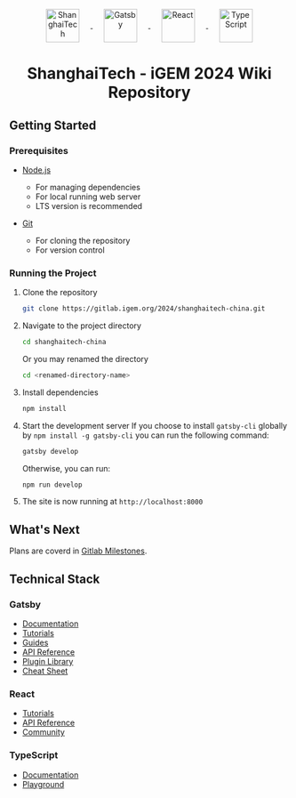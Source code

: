 <p style="text-align:center;">
  <a href="https://www.shanghaitech.edu.cn/">
    <img alt="ShanghaiTech" src="https://static.igem.wiki/teams/5174/repo-readme/shanghaitech-logo.svg" width="60" style="margin: 0 20px; vertical-align: middle;" />
  </a>
  <a href="https://www.gatsbyjs.com/">
    <img alt="Gatsby" src="https://static.igem.wiki/teams/5174/repo-readme/gatsby-logo.svg" width="60" style="margin: 0 20px; vertical-align: middle;" />
  </a>
  <a href="https://react.dev/">
    <img alt="React" src="https://static.igem.wiki/teams/5174/repo-readme/react-logo.svg" width="60" style="margin: 0 20px; vertical-align: middle;" />
  </a>
  <a href="https://www.typescriptlang.org/">
    <img alt="TypeScript" src="https://static.igem.wiki/teams/5174/repo-readme/typescript-logo.svg" width="60" style="margin: 0 20px; vertical-align: middle;" />
  </a>
</p>

<h1 style="text-align:center;">
  ShanghaiTech - iGEM 2024 Wiki Repository
</h1>

## Getting Started

### Prerequisites

- [Node.js](https://nodejs.org/en/download/)
  - For managing dependencies
  - For local running web server
  - LTS version is recommended

- [Git](https://git-scm.com/downloads)
  - For cloning the repository
  - For version control
### Running the Project

1. Clone the repository
    ```bash
    git clone https://gitlab.igem.org/2024/shanghaitech-china.git
    ```
2. Navigate to the project directory
    ```bash
    cd shanghaitech-china
    ```
    Or you may renamed the directory
    ```bash
    cd <renamed-directory-name>
    ```
    
3. Install dependencies
    ```bash
    npm install
    ```

4. Start the development server
   If you choose to install `gatsby-cli` globally by `npm install -g gatsby-cli` 
   you can run the following command:
    ```bash
    gatsby develop
    ```
    Otherwise, you can run:
    ```bash
    npm run develop
    ```

  5. The site is now running at `http://localhost:8000`


## What's Next

Plans are coverd in [Gitlab Milestones](https://gitlab.igem.org/2024/shanghaitech-china/-/milestones).

    
## Technical Stack

### Gatsby
- [Documentation](https://www.gatsbyjs.com/docs/?utm_source=starter&utm_medium=readme&utm_campaign=minimal-starter-ts)
- [Tutorials](https://www.gatsbyjs.com/docs/tutorial/?utm_source=starter&utm_medium=readme&utm_campaign=minimal-starter-ts)
- [Guides](https://www.gatsbyjs.com/docs/how-to/?utm_source=starter&utm_medium=readme&utm_campaign=minimal-starter-ts)
- [API Reference](https://www.gatsbyjs.com/docs/api-reference/?utm_source=starter&utm_medium=readme&utm_campaign=minimal-starter-ts)
- [Plugin Library](https://www.gatsbyjs.com/plugins?utm_source=starter&utm_medium=readme&utm_campaign=minimal-starter-ts)
- [Cheat Sheet](https://www.gatsbyjs.com/docs/cheat-sheet/?utm_source=starter&utm_medium=readme&utm_campaign=minimal-starter-ts)

### React

- [Tutorials](https://react.dev/learn)
- [API Reference](https://react.dev/reference/react)
- [Community](https://react.dev/community)

### TypeScript

- [Documentation](https://www.typescriptlang.org/docs/)
- [Playground](https://www.typescriptlang.org/play)
